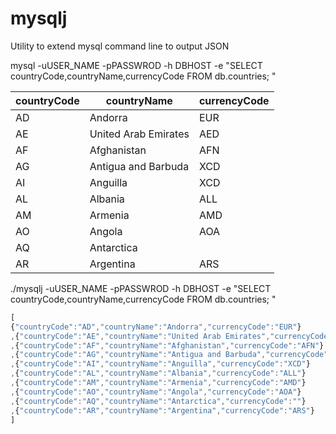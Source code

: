 # mysqlj
Utility to extend mysql command line to output JSON


mysql  -uUSER_NAME -pPASSWROD  -h DBHOST -e "SELECT countryCode,countryName,currencyCode FROM db.countries; "

| countryCode | countryName          | currencyCode |
| ----------- | -------------------- | ------------ |
| AD          | Andorra              | EUR          |
| AE          | United Arab Emirates | AED          |
| AF          | Afghanistan          | AFN          |
| AG          | Antigua and Barbuda  | XCD          |
| AI          | Anguilla             | XCD          |
| AL          | Albania              | ALL          |
| AM          | Armenia              | AMD          |
| AO          | Angola               | AOA          |
| AQ          | Antarctica           |              |
| AR          | Argentina            | ARS          |




./mysqlj  -uUSER_NAME -pPASSWROD  -h DBHOST -e "SELECT countryCode,countryName,currencyCode FROM db.countries; "
```javascript
[
{"countryCode":"AD","countryName":"Andorra","currencyCode":"EUR"}
,{"countryCode":"AE","countryName":"United Arab Emirates","currencyCode":"AED"}
,{"countryCode":"AF","countryName":"Afghanistan","currencyCode":"AFN"}
,{"countryCode":"AG","countryName":"Antigua and Barbuda","currencyCode":"XCD"}
,{"countryCode":"AI","countryName":"Anguilla","currencyCode":"XCD"}
,{"countryCode":"AL","countryName":"Albania","currencyCode":"ALL"}
,{"countryCode":"AM","countryName":"Armenia","currencyCode":"AMD"}
,{"countryCode":"AO","countryName":"Angola","currencyCode":"AOA"}
,{"countryCode":"AQ","countryName":"Antarctica","currencyCode":""}
,{"countryCode":"AR","countryName":"Argentina","currencyCode":"ARS"}
]
```
